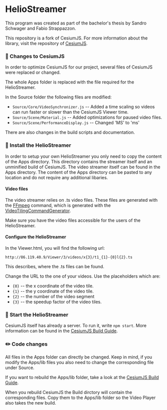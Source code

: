 # HelioStreamer
This program was created as part of the bachelor's thesis by Sandro Schwager and Fabio Strappazzon.

This repository is a fork of CesiumJS.
For more information about the library, visit the repository of [CesiumJS](https://github.com/AnalyticalGraphicsInc/cesium).

### :checkered_flag: Changes to CesiumJS ###
In order to optimize CesiumJS for our project, several files of CesiumJS were replaced or changed.

The whole Apps folder is replaced with the file required for the HelioStreamer. 

In the Source folder the following files are modified:
 * `Source/Core/VideoSynchronizer.js` -- Added a time scaling so videos can run faster or slower than the CesiumJS Viewer time.
 * `Source/Scene/Material.js` -- Added optimizations for paused video files.
 * `Source/Scene/PerformanceDisplay.js` -- Changed 'MS' to 'ms'

There are also changes in the build scripts and documentation.

### :pushpin: Install the HelioStreamer ###

In order to setup your own HelioStreamer you only need to copy the content of the Apps directory. This directory contains the streamer itself and an unminified build of CesiumJS.
The video streamer itself can be found in the Apps directory. The content of the Apps directory can be pasted to any location and do not require any additional libaries.

#### Video files ####

The video streamer relies on .ts video files. These files are generated with the [FFmpeg](https://ffmpeg.org/) command, which is generated with the [VideoTilingCommandGenerator](https://github.com/FabioStrappazzonFHNW/VideoTilingCommandGenerator). 

Make sure you have the video files accessible for the users of the HelioStreamer.

#### Configure the HelioStreamer ####
In the Viewer.html, you will find the following url:

```http://86.119.40.9/Viewer/3/videos/x{3}/t1_{1}-{0}l{2}.ts```

This describes, where the .ts files can be found.

Change the URL to the one of your videos. Use the placeholders which are:
 * `{0}` -- the x coordinate of the video tile.
 * `{1}` -- the y coordinate of the video tile.
 * `{2}` -- the number of the video segment
 * `{3}` -- the speedup factor of the video tiles.

### :rocket: Start the HelioStreamer

CesiumJS itself has already a server. To run it, write `npm start`. More information can be found in the [CesiumJS Build Guide](https://github.com/AnalyticalGraphicsInc/cesium/blob/master/Documentation/Contributors/BuildGuide/README.md).

### :pencil2: Code changes ###

All files in the Apps folder can directly be changed. Keep in mind, if you modify the Apps/lib files you also need to change the corresponding file under Source.

If you want to rebuild the Apps/lib folder, take a look at the [CesiumJS Build Guide](https://github.com/AnalyticalGraphicsInc/cesium/blob/master/Documentation/Contributors/BuildGuide/README.md).

When you rebuild CesiumJS the Build dirctory will contain the corresponding files. Copy them to the Apps/lib folder so the Video Player also takes the new build.